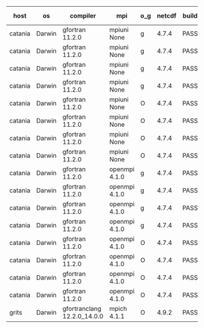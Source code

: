 

| host     | os       | compiler                              | mpi                      | o_g        | netcdf        | build       | u_pass          | u_fail          | s_pass            | s_fail            | e_pass             | e_fail             | nuopc_pass       | nuopc_fail       | artifacts link          |
|----------|----------|---------------------------------------|--------------------------|------------|---------------|-------------|-----------------|-----------------|-------------------|-------------------|--------------------|--------------------|------------------|------------------|-------------------------|
| catania | Darwin | gfortran 11.2.0 | mpiuni None  | g | 4.7.4  | PASS | 12530 | 0 | 9 | 0 | 44 | 0 | None | None | <a href="https://github.com/esmf-org/esmf-test-artifacts/tree/eb9f4730123cf1b8b1974ed9c2858d938fdd41a9/develop/gfortran/11.2.0/g/mpiuni/None" target="_blank">eb9f473</a> | 
| catania | Darwin | gfortran 11.2.0 | mpiuni None  | g | 4.7.4  | PASS | 12530 | 0 | 9 | 0 | 44 | 0 | None | None | <a href="https://github.com/esmf-org/esmf-test-artifacts/tree/c41723f3dd6dddd2372bc71d85d7ca4d4d7ccd8c/develop/gfortran/11.2.0/g/mpiuni/None" target="_blank">c41723f</a> | 
| catania | Darwin | gfortran 11.2.0 | mpiuni None  | g | 4.7.4  | PASS | 12530 | 0 | 9 | 0 | 44 | 0 | None | None | <a href="https://github.com/esmf-org/esmf-test-artifacts/tree/19968b094611ec649952866bbd6d99bd03f7aecf/develop/gfortran/11.2.0/g/mpiuni/None" target="_blank">19968b0</a> | 
| catania | Darwin | gfortran 11.2.0 | mpiuni None  | g | 4.7.4  | PASS | 12530 | 0 | 9 | 0 | 44 | 0 | None | None | <a href="https://github.com/esmf-org/esmf-test-artifacts/tree/60634d3cf87df9a7a92ca0713ce439819cd3bebd/develop/gfortran/11.2.0/g/mpiuni/None" target="_blank">60634d3</a> | 
| catania | Darwin | gfortran 11.2.0 | mpiuni None  | O | 4.7.4  | PASS | 12530 | 0 | 9 | 0 | 44 | 0 | None | None | <a href="https://github.com/esmf-org/esmf-test-artifacts/tree/1d24ef135db6d6a6b22bd4b243b02642f90c5bb0/develop/gfortran/11.2.0/O/mpiuni/None" target="_blank">1d24ef1</a> | 
| catania | Darwin | gfortran 11.2.0 | mpiuni None  | O | 4.7.4  | PASS | 12530 | 0 | 9 | 0 | 44 | 0 | None | None | <a href="https://github.com/esmf-org/esmf-test-artifacts/tree/e0bba435345ec078d602f7075e8e82db048fe145/develop/gfortran/11.2.0/O/mpiuni/None" target="_blank">e0bba43</a> | 
| catania | Darwin | gfortran 11.2.0 | mpiuni None  | O | 4.7.4  | PASS | 12530 | 0 | 9 | 0 | 44 | 0 | None | None | <a href="https://github.com/esmf-org/esmf-test-artifacts/tree/8fa7c2a7f4ae58f23a44b18e8f95f35c2ec136af/develop/gfortran/11.2.0/O/mpiuni/None" target="_blank">8fa7c2a</a> | 
| catania | Darwin | gfortran 11.2.0 | mpiuni None  | O | 4.7.4  | PASS | 12530 | 0 | 9 | 0 | 44 | 0 | None | None | <a href="https://github.com/esmf-org/esmf-test-artifacts/tree/ad905bd1f8dd09038e99f87c51fe10a21fe2964c/develop/gfortran/11.2.0/O/mpiuni/None" target="_blank">ad905bd</a> | 
| catania | Darwin | gfortran 11.2.0 | openmpi 4.1.0  | g | 4.7.4  | PASS | 14197 | 3 | 51 | 0 | 81 | 0 | 56 | 0 | <a href="https://github.com/esmf-org/esmf-test-artifacts/tree/504c9979a6ceb4601d485f71c3bfa8c0c136c108/develop/gfortran/11.2.0/g/openmpi/4.1.0" target="_blank">504c997</a> | 
| catania | Darwin | gfortran 11.2.0 | openmpi 4.1.0  | g | 4.7.4  | PASS | 14197 | 3 | 51 | 0 | 81 | 0 | 56 | 0 | <a href="https://github.com/esmf-org/esmf-test-artifacts/tree/b84cf5e8e02ec0f22da1f957bb21df38e8b08587/develop/gfortran/11.2.0/g/openmpi/4.1.0" target="_blank">b84cf5e</a> | 
| catania | Darwin | gfortran 11.2.0 | openmpi 4.1.0  | g | 4.7.4  | PASS | 14197 | 3 | 51 | 0 | 81 | 0 | 56 | 0 | <a href="https://github.com/esmf-org/esmf-test-artifacts/tree/dfea95d9400afbb3b3e967a6259070d9646af304/develop/gfortran/11.2.0/g/openmpi/4.1.0" target="_blank">dfea95d</a> | 
| catania | Darwin | gfortran 11.2.0 | openmpi 4.1.0  | g | 4.7.4  | PASS | 14197 | 3 | 51 | 0 | 81 | 0 | 56 | 0 | <a href="https://github.com/esmf-org/esmf-test-artifacts/tree/d96596fa9b4c9e6bfe1d8046510be883be5d88d5/develop/gfortran/11.2.0/g/openmpi/4.1.0" target="_blank">d96596f</a> | 
| catania | Darwin | gfortran 11.2.0 | openmpi 4.1.0  | O | 4.7.4  | PASS | 14197 | 3 | 51 | 0 | 81 | 0 | 56 | 0 | <a href="https://github.com/esmf-org/esmf-test-artifacts/tree/915e933ffe01f7069e1ae20d40f4e8352763da67/develop/gfortran/11.2.0/O/openmpi/4.1.0" target="_blank">915e933</a> | 
| catania | Darwin | gfortran 11.2.0 | openmpi 4.1.0  | O | 4.7.4  | PASS | 14197 | 3 | 51 | 0 | 81 | 0 | 56 | 0 | <a href="https://github.com/esmf-org/esmf-test-artifacts/tree/d8c1d4cdd3e56f98ef1eaeaf8f044651272c13b1/develop/gfortran/11.2.0/O/openmpi/4.1.0" target="_blank">d8c1d4c</a> | 
| catania | Darwin | gfortran 11.2.0 | openmpi 4.1.0  | O | 4.7.4  | PASS | 14197 | 3 | 51 | 0 | 81 | 0 | 56 | 0 | <a href="https://github.com/esmf-org/esmf-test-artifacts/tree/be2b0905f37bdafbc89ba34bbbd9a35f77327e32/develop/gfortran/11.2.0/O/openmpi/4.1.0" target="_blank">be2b090</a> | 
| catania | Darwin | gfortran 11.2.0 | openmpi 4.1.0  | O | 4.7.4  | PASS | 14197 | 3 | 51 | 0 | 81 | 0 | 56 | 0 | <a href="https://github.com/esmf-org/esmf-test-artifacts/tree/81e0ff23cd796bac76204de52617490098a15fd4/develop/gfortran/11.2.0/O/openmpi/4.1.0" target="_blank">81e0ff2</a> | 
| grits | Darwin | gfortranclang 12.2.0_14.0.0 | mpich 4.1.1  | O | 4.9.2  | PASS | 14200 | 0 | 51 | 0 | 81 | 0 | 44 | 12 | <a href="https://github.com/esmf-org/esmf-test-artifacts/tree/bed9989789883ebf5767f3fa21e19606164d21b2/develop/gfortranclang/12.2.0_14.0.0/O/mpich/4.1.1" target="_blank">bed9989</a> | 
